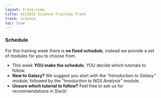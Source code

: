 ```yaml
---
layout: track-view
title: GCC2021 Science Training Track
track: science
toc: true
---
```



### Schedule

For this training week there is **no fixed schedule**, instead we provide a set of modules for you to choose from.
- This week **YOU make the schedule**, YOU decide which tutorials to follow.
- **New to Galaxy?** We suggest you start with the *"Introduction to Galaxy"* module, followed by the *"Inroduction to NGS Analysis"* module.
- **Unsure which tutorial to follow?** Feel free to ask us for recommendations in Slack!



